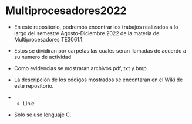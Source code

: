# Multiprocesadores2022

- En este repositorio, podremos encontrar los trabajos realizados a lo largo del semestre Agosto-Diciembre 2022 de la materia de Multiprocesadores TE3061.1.
- Estos se dividiran por carpetas las cuales seran llamadas de acuerdo a su numero de actividad
- Como evidencias se mostraran archivos pdf, txt y bmp.
- La descripción de los códigos mostrados se encontaran en el Wiki de este repositorio. 
- - Link:

- Solo se uso lenguaje C.
